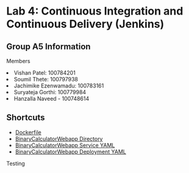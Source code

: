 # Lab 4: Continuous Integration and Continuous Delivery (Jenkins)

## Group A5 Information
<p>Members</p>
  <li>Vishan Patel: 100784201</li>
  <li>Soumil Thete: 100797938</li>
  <li>Jachimike Ezenwamadu: 100783161</li>
  <li>Suryateja Gorthi: 100779984</li>
  <li>Hanzalla Naveed - 100748614</li>

## Shortcuts
- [Dockerfile](https://github.com/23Vishan/Software-Quality/blob/main/Lab%202/BinaryCalculatorWebapp/Dockerfile)
- [BinaryCalculatorWebapp Directory](https://github.com/23Vishan/Software-Quality/tree/main/Lab%202/BinaryCalculatorWebapp)
- [BinaryCalculatorWebapp Service YAML](https://github.com/23Vishan/Software-Quality/blob/main/calc-service.yaml)
- [BinaryCalculatorWebapp Deployment YAML](https://github.com/23Vishan/Software-Quality/blob/main/calc-deploy.yaml)

Testing
